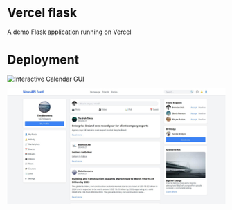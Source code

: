 # Vercel flask
A demo Flask application running on Vercel

# Deployment

![Interactive Calendar GUI](your-image-link.jpg)

![Cover image](newsfeed.jpg)



